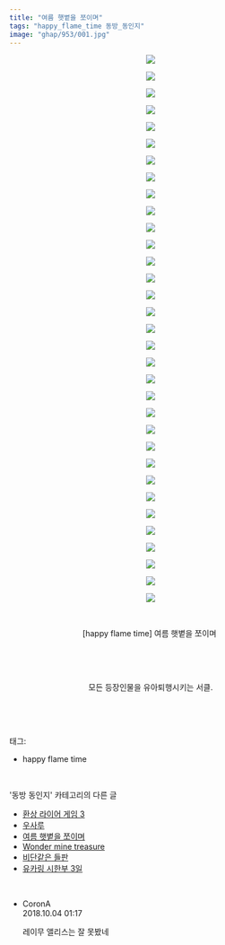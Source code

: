 ```yaml
---
title: "여름 햇볕을 쪼이며"
tags: "happy_flame_time 동방_동인지"
image: "ghap/953/001.jpg"
---
```

<div class="article">
<p style="text-align: center; clear: none; float: none;"><img src="{{ site.nasurl }}/ghap/953/001.jpg"/></p>
<p style="text-align: center; clear: none; float: none;"><img src="{{ site.nasurl }}/ghap/953/002.jpg"/></p>
<p style="text-align: center; clear: none; float: none;"><img src="{{ site.nasurl }}/ghap/953/003.jpg"/></p>
<p style="text-align: center; clear: none; float: none;"><img src="{{ site.nasurl }}/ghap/953/004.jpg"/></p>
<p style="text-align: center; clear: none; float: none;"><img src="{{ site.nasurl }}/ghap/953/005.jpg"/></p>
<p style="text-align: center; clear: none; float: none;"><img src="{{ site.nasurl }}/ghap/953/006.jpg"/></p>
<p style="text-align: center; clear: none; float: none;"><img src="{{ site.nasurl }}/ghap/953/007.jpg"/></p>
<p style="text-align: center; clear: none; float: none;"><img src="{{ site.nasurl }}/ghap/953/008.jpg"/></p>
<p style="text-align: center; clear: none; float: none;"><img src="{{ site.nasurl }}/ghap/953/009.jpg"/></p>
<p style="text-align: center; clear: none; float: none;"><img src="{{ site.nasurl }}/ghap/953/010.jpg"/></p>
<p style="text-align: center; clear: none; float: none;"><img src="{{ site.nasurl }}/ghap/953/011.jpg"/></p>
<p style="text-align: center; clear: none; float: none;"><img src="{{ site.nasurl }}/ghap/953/012.jpg"/></p>
<p style="text-align: center; clear: none; float: none;"><img src="{{ site.nasurl }}/ghap/953/013.jpg"/></p>
<p style="text-align: center; clear: none; float: none;"><img src="{{ site.nasurl }}/ghap/953/014.jpg"/></p>
<p style="text-align: center; clear: none; float: none;"><img src="{{ site.nasurl }}/ghap/953/015.jpg"/></p>
<p style="text-align: center; clear: none; float: none;"><img src="{{ site.nasurl }}/ghap/953/016.jpg"/></p>
<p style="text-align: center; clear: none; float: none;"><img src="{{ site.nasurl }}/ghap/953/017.jpg"/></p>
<p style="text-align: center; clear: none; float: none;"><img src="{{ site.nasurl }}/ghap/953/018.jpg"/></p>
<p style="text-align: center; clear: none; float: none;"><img src="{{ site.nasurl }}/ghap/953/019.jpg"/></p>
<p style="text-align: center; clear: none; float: none;"><img src="{{ site.nasurl }}/ghap/953/020.jpg"/></p>
<p style="text-align: center; clear: none; float: none;"><img src="{{ site.nasurl }}/ghap/953/021.jpg"/></p>
<p style="text-align: center; clear: none; float: none;"><img src="{{ site.nasurl }}/ghap/953/022.jpg"/></p>
<p style="text-align: center; clear: none; float: none;"><img src="{{ site.nasurl }}/ghap/953/023.jpg"/></p>
<p style="text-align: center; clear: none; float: none;"><img src="{{ site.nasurl }}/ghap/953/024.jpg"/></p>
<p style="text-align: center; clear: none; float: none;"><img src="{{ site.nasurl }}/ghap/953/025.jpg"/></p>
<p style="text-align: center; clear: none; float: none;"><img src="{{ site.nasurl }}/ghap/953/026.jpg"/></p>
<p style="text-align: center; clear: none; float: none;"><img src="{{ site.nasurl }}/ghap/953/027.jpg"/></p>
<p style="text-align: center; clear: none; float: none;"><img src="{{ site.nasurl }}/ghap/953/028.jpg"/></p>
<p style="text-align: center; clear: none; float: none;"><img src="{{ site.nasurl }}/ghap/953/029.jpg"/></p>
<p style="text-align: center; clear: none; float: none;"><img src="{{ site.nasurl }}/ghap/953/030.jpg"/></p>
<p style="text-align: center; clear: none; float: none;"><img src="{{ site.nasurl }}/ghap/953/031.jpg"/></p>
<p style="text-align: center; clear: none; float: none;"><img src="{{ site.nasurl }}/ghap/953/032.jpg"/></p>
<p style="text-align: center; clear: none; float: none;"><img src="{{ site.nasurl }}/ghap/953/033.jpg"/></p>
<p style="text-align: center; clear: none; float: none;"><br/></p>
<p style="text-align: center; clear: none; float: none;">[happy flame time] 여름 햇볕을 쪼이며 </p>
<p style="text-align: center; clear: none; float: none;"><br/></p>
<p style="text-align: center; clear: none; float: none;"><br/></p>
<p style="text-align: center; clear: none; float: none;">모든 등장인물을 유아퇴행시키는 서클.</p>
<p><br/></p>
</div><br/>
<div class="tagTrail">
<p>태그: </p>
<ul>
<li>happy flame time</li>
</ul>
</div><br/>
<div class="another">
<p>'동방 동인지' 카테고리의 다른 글</p>
<ul>
<li><a href="/2016-07-20-ghap_955">환상 라이어 게임 3</a></li>
<li><a href="/2016-07-20-ghap_954">우사루</a></li>
<li><a href="/2016-07-20-ghap_953">여름 햇볕을 쪼이며</a></li>
<li><a href="/2016-07-20-ghap_951">Wonder mine treasure</a></li>
<li><a href="/2016-07-20-ghap_950">비단같은 들판</a></li>
<li><a href="/2016-07-20-ghap_949">유카링 시한부 3일</a></li>
</ul>
</div><br/>
<div class="cb_module cb_fluid">
<div class="cb_wrt cb_profile">
<div class="comment">
<ul>
<li class="cb_thumb_off" id="comment15344616">
<div class="cb_comment_area">
<div class="cb_info_area">
<div class="cb_section">
<span class="cb_nick_name">CoronA</span>
</div>
<div class="cb_section">
<span class="cb_date">2018.10.04 01:17 </span>
</div>
</div>
<div class="cb_dsc_comment">
<p class="cb_dsc">
											레이무 앨리스는 잘 못봤네
										</p>
</div>
</div></li>
</ul>
</div>
</div><!-- commentList close -->
</div><br/>
